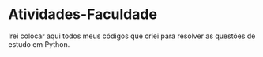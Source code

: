 # Atividades-Faculdade
Irei colocar aqui todos meus códigos que criei para resolver as questões de estudo em Python.
